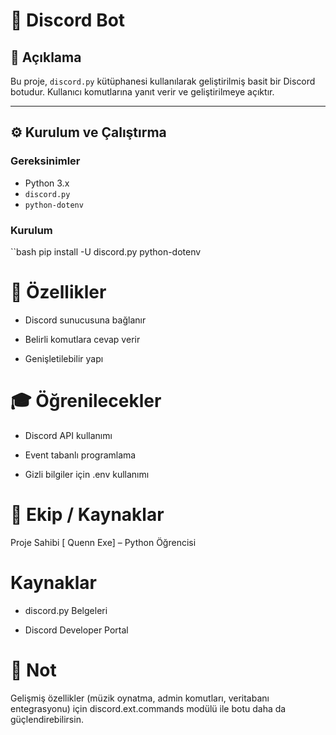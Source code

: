 # 🤖 Discord Bot

## 📌 Açıklama

Bu proje, `discord.py` kütüphanesi kullanılarak geliştirilmiş basit bir Discord botudur. Kullanıcı komutlarına yanıt verir ve geliştirilmeye açıktır.

---

## ⚙️ Kurulum ve Çalıştırma

### Gereksinimler

- Python 3.x  
- `discord.py`  
- `python-dotenv`

### Kurulum

``bash
pip install -U discord.py python-dotenv

# 🚀 Özellikler
- Discord sunucusuna bağlanır

- Belirli komutlara cevap verir

- Genişletilebilir yapı

# 🎓 Öğrenilecekler
- Discord API kullanımı

- Event tabanlı programlama

- Gizli bilgiler için .env kullanımı

# 👥 Ekip / Kaynaklar

Proje Sahibi
[ Quenn Exe] – Python Öğrencisi

# Kaynaklar
- discord.py Belgeleri

- Discord Developer Portal

# 📌 Not
Gelişmiş özellikler (müzik oynatma, admin komutları, veritabanı entegrasyonu) için discord.ext.commands modülü ile botu daha da güçlendirebilirsin.
